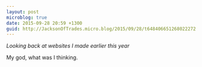 ```yaml
---
layout: post
microblog: true
date: 2015-09-28 20:59 +1300
guid: http://JacksonOfTrades.micro.blog/2015/09/28/t648406651268022272.html
---
```

*Looking back at websites I made earlier this year* 

My god, what was I thinking.
